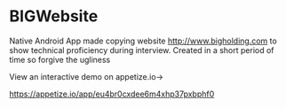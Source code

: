 # BIGWebsite
Native Android App made copying website http://www.bigholding.com to show technical proficiency during interview.
Created in a short period of time so forgive the ugliness

View an interactive demo on appetize.io->  

https://appetize.io/app/eu4br0cxdee6m4xhp37pxbphf0
